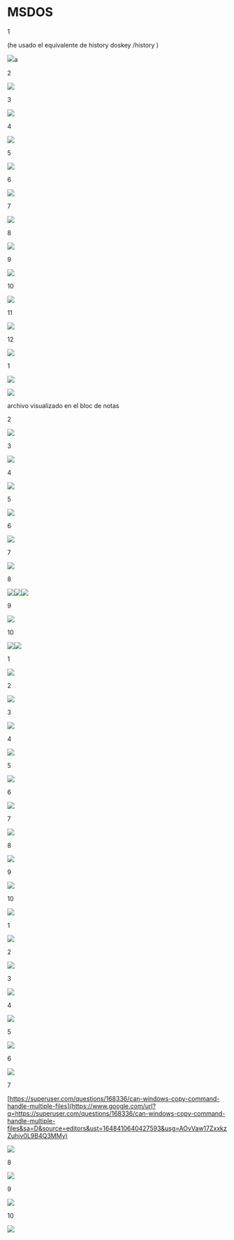 # MSDOS



1

(he usado el equivalente de history doskey /history )

![](images/image26.png)a

2

![](images/image27.png)

3

![](images/image41.png)

4

![](images/image8.png)

5

![](images/image40.png)

6

![](images/image42.png)

7

![](images/image31.png)

8

![](images/image3.png)

9

![](images/image6.png)

10

![](images/image11.png)

11

![](images/image17.png)

12

![](images/image30.png)

1

![](images/image24.png)

![](images/image43.png)

archivo visualizado en el bloc de notas

2

![](images/image18.png)

3

![](images/image29.png)

4

![](images/image9.png)

5

![](images/image12.png)

6

![](images/image22.png)

7

![](images/image21.png)

8

![](images/image35.png)![](images/image19.png)![](images/image23.png)

9

![](images/image45.png)

10

![](images/image33.png)![](images/image1.png)

1

![](images/image28.png)

2

![](images/image20.png)

3

![](images/image4.png)

4

![](images/image36.png)

5

![](images/image44.png)

6

![](images/image34.png)

7

![](images/image2.png)

8

![](images/image32.png)

9

![](images/image7.png)

10

![](images/image10.png)

1

![](images/image16.png)

2

![](images/image38.png)

3

![](images/image14.png)

4

![](images/image5.png)

5

![](images/image46.png)

6

![](images/image25.png)

7

[https://superuser.com/questions/168336/can-windows-copy-command-handle-multiple-files](https://www.google.com/url?q=https://superuser.com/questions/168336/can-windows-copy-command-handle-multiple-files&sa=D&source=editors&ust=1648410640427593&usg=AOvVaw17ZxxkzZuhiv0L9B4Q3MMy)

![](images/image39.png)

8

![](images/image37.png)

9

![](images/image15.png)

10

![](images/image13.png)
